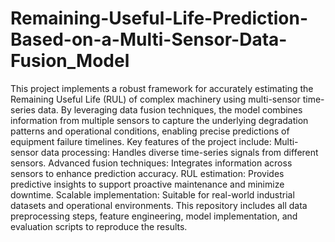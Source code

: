 # Remaining-Useful-Life-Prediction-Based-on-a-Multi-Sensor-Data-Fusion_Model
This project implements a robust framework for accurately estimating the Remaining Useful Life (RUL) of complex machinery using multi-sensor time-series data. By leveraging data fusion techniques, the model combines information from multiple sensors to capture the underlying degradation patterns and operational conditions, enabling precise predictions of equipment failure timelines.
Key features of the project include:
Multi-sensor data processing: Handles diverse time-series signals from different sensors.
Advanced fusion techniques: Integrates information across sensors to enhance prediction accuracy.
RUL estimation: Provides predictive insights to support proactive maintenance and minimize downtime.
Scalable implementation: Suitable for real-world industrial datasets and operational environments.
This repository includes all data preprocessing steps, feature engineering, model implementation, and evaluation scripts to reproduce the results.
